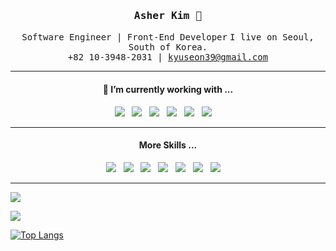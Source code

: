 <div align='center'>
 <h3><samp><strong>Asher Kim</strong> 👋 </samp></h3>

 <samp>Software Engineer | Front-End Developer</samp>
 <samp>I live on Seoul, South of Korea.</samp><br/>
 <samp>+82 10-3948-2031 | kyuseon39@gmail.com</samp>
 
 <hr>
 
 <h4>🧐  I’m currently working with ...</h4>

 <p>
   <img src="https://img.shields.io/badge/React-20232A?style=for-the-badge&logo=react&logoColor=61DAFB" />&nbsp;&nbsp;
   <img src="https://img.shields.io/badge/Next.Js-20232A?style=for-the-badge&logo=Next.js&logoColor=61DAFB" />&nbsp;&nbsp;
   <img src="https://img.shields.io/badge/JavaScript-F7DF1E?style=for-the-badge&logo=javascript&logoColor=black" />&nbsp;&nbsp;
   <img src="https://img.shields.io/badge/TypeScript-3073C0?style=for-the-badge&logo=typescript&logoColor=white" />&nbsp;&nbsp;
   <img src="https://img.shields.io/badge/CSS3-1572B6?&style=for-the-badge&logo=css3&logoColor=white" />&nbsp;&nbsp;
   <img src="https://img.shields.io/badge/sass%20-%23cc6699.svg?&style=for-the-badge&logo=sass&logoColor=white" />&nbsp;&nbsp;&nbsp;&nbsp;
 </p>
 
 <hr/>
 
 <h4>More Skills ...</h4>

 <p>
  
   <img src="https://img.shields.io/badge/AWS-20232A?style=for-the-badge&logo=Amazon AWS&logoColor=61DAFB" />&nbsp;&nbsp;
   <img src="https://img.shields.io/badge/Styled Components-20232A?style=for-the-badge&logo=styled-components&logoColor=61DAFB" />&nbsp;&nbsp;
   <img src="https://img.shields.io/badge/Tailwind CSS-20232A?style=for-the-badge&logo=Tailwind CSS&logoColor=61DAFB" />&nbsp;&nbsp;
   <img src="https://img.shields.io/badge/Mobx-F7DF1E?style=for-the-badge&logo=mobx&logoColor=black" />&nbsp;&nbsp;
   <img src="https://img.shields.io/badge/redux-3073C0?style=for-the-badge&logo=redux&logoColor=white" />&nbsp;&nbsp;
   <img src="https://img.shields.io/badge/recoil-1572B6?&style=for-the-badge&logo=React&logoColor=white" />&nbsp;&nbsp;
   <img src="https://img.shields.io/badge/swr%20-%23cc6699.svg?&style=for-the-badge&logo=swc&logoColor=white" />&nbsp;&nbsp;&nbsp;&nbsp;
 </p>
 
</div>

<hr>

<a href="https://velog.io/@ashekruu"><img src="https://img.shields.io/badge/Velog-3DDC84?style=flat&logo=Blogger&logoColor=white"/></a>

<img src="https://img.shields.io/badge/React-61DAFB?style=flat&logo=React&logoColor=white"/>

 [![Top Langs](https://github-readme-stats.vercel.app/api/top-langs/?username=asherkuu&layout=compact)]()
